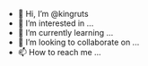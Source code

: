 - 👋 Hi, I’m @kingruts
- 👀 I’m interested in ...
- 🌱 I’m currently learning ...
- 💞️ I’m looking to collaborate on ...
- 📫 How to reach me ...

<!---
kingruts/kingruts is a ✨ special ✨ repository because its `README.md` (this file) appears on your GitHub profile.
You can click the Preview link to take a look at your changes.
--->
